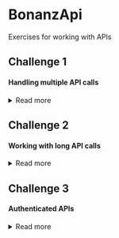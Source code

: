 # BonanzApi

Exercises for working with APIs

## Challenge 1

#### Handling multiple API calls

<details>
<summary>Read more</summary>

The first challenge! A simple exercise to learn how to handle multiple API calls in a single function call. Also some training on thinking of scalability and **DRY** coding.

### ❗️Read First

> **assets/js/main.js**

1. We should not need to change any function calls in this file.
2. From a single function call `fetchBonanzApi()` we should be able to get all our data and pass to the callback function `populateDashboard`.
3. Only uncomment out `.then(populateDashboard)` when we have our function call ready.

> **assets/js/modules/api.js**

1. `fetchBonanzApi()` should return the right data to pass along to our callback function in `main.js`.

> **assets/js/modules/dashboard.js**

1. We export a single function here used as a `callback function`.
2. A helper function was created for us to use to quickly update the DOM.
3. _(optional)_ If this file seems lengthy, _it means you can refactor this way more!_ Try think about scalability. What if more API's are to be added over time. How would we prepare for that?

> **index.html**

1. Feel free to change the html markup to better suit your strategy to update the information.
2. There's no css in the file. We're just using bootstrap's utility classes. That's why everything looks so ugly. 🤮
</details>

## Challenge 2

#### Working with long API calls

<details>
<summary>Read more</summary>
Upcoming
</details>

## Challenge 3

#### Authenticated APIs

<details>
<summary>Read more</summary>
Upcoming
</details>
